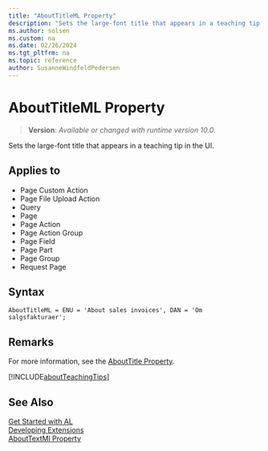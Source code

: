 ```yaml
---
title: "AboutTitleML Property"
description: "Sets the large-font title that appears in a teaching tip in the UI."
ms.author: solsen
ms.custom: na
ms.date: 02/26/2024
ms.tgt_pltfrm: na
ms.topic: reference
author: SusanneWindfeldPedersen
---
```

[//]: # (START>DO_NOT_EDIT)
[//]: # (IMPORTANT:Do not edit any of the content between here and the END>DO_NOT_EDIT.)
[//]: # (Any modifications should be made in the .xml files in the ModernDev repo.)
# AboutTitleML Property
> **Version**: _Available or changed with runtime version 10.0._

Sets the large-font title that appears in a teaching tip in the UI.

## Applies to
-   Page Custom Action
-   Page File Upload Action
-   Query
-   Page
-   Page Action
-   Page Action Group
-   Page Field
-   Page Part
-   Page Group
-   Request Page

[//]: # (IMPORTANT: END>DO_NOT_EDIT)

## Syntax

```al
AboutTitleML = ENU = 'About sales invoices', DAN = 'Om salgsfakturaer';
```

## Remarks

For more information, see the [AboutTitle Property](devenv-abouttitle-property.md). 

[!INCLUDE[aboutTeachingTips](../includes/include-about-teaching-tips.md)]

## See Also

[Get Started with AL](../devenv-get-started.md)  
[Developing Extensions](../devenv-dev-overview.md)  
[AboutTextMl Property](devenv-abouttextml-property.md)  